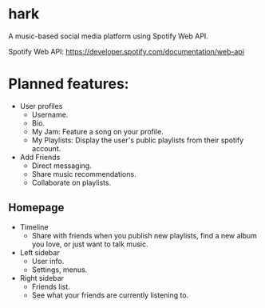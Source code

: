 # hark
A music-based social media platform using Spotify Web API.

Spotify Web API: https://developer.spotify.com/documentation/web-api

# Planned features:
 - User profiles
   - Username.
   - Bio.
   - My Jam: Feature a song on your profile.
   - My Playlists: Display the user's public playlists from their spotify account.
 - Add Friends
   - Direct messaging.
   - Share music recommendations.
   - Collaborate on playlists.
## Homepage
- Timeline
   - Share with friends when you publish new playlists, find a new album you love, or just want to talk music.
- Left sidebar
   - User info.
   - Settings, menus.
- Right sidebar
   - Friends list.
   - See what your friends are currently listening to.
